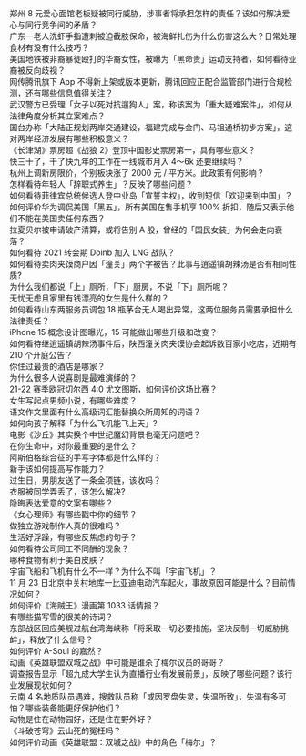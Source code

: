 郑州 8 元爱心面馆老板疑被同行威胁，涉事者将承担怎样的责任？该如何解决爱心与同行竞争间的矛盾？  
广东一老人洗虾手指遭刺被迫截肢保命，被海鲜扎伤为什么伤害这么大？日常处理食材有没有什么技巧？  
美国地铁被非裔暴徒殴打的华裔女性，被曝为「黑命贵」运动支持者，如何看待亚裔被反向歧视？  
网传腾讯旗下 App 不得新上架或版本更新，腾讯回应正配合监管部门进行合规检测，还有哪些信息值得关注？  
武汉警方已受理「女子以死对抗遛狗人」案，称该案为「重大疑难案件」，如何从法律角度分析其立案难点？  
国台办称「大陆正规划两岸交通建设，福建完成与金门、马祖通桥初步方案」，这对两岸经济发展有哪些积极意义？  
《长津湖》票房超《战狼 2》登顶中国影史票房第一，具有哪些意义？  
快三十了，干了快九年的工作在一线城市月入 4～6k 还要继续吗？  
杭州上调新房限价，个别板块涨了 2000 元 / 平方米。此政策有何影响？  
怎样看待年轻人「辞职式养生」？反映了哪些问题？  
如何看待菲律宾总统候选人登中业岛「宣誓主权」，收到短信「欢迎来到中国」？  
如何评价华为调侃美国「黑五」，所有美国在售手机享 100% 折扣，随后又表示他们不能在美国卖任何东西？  
拉夏贝尔被申请破产清算，或将告别 A 股，曾经的「国民女装」为何会走向衰落？  
如何看待 2021 转会期 Doinb 加入 LNG 战队？  
如何看待卖肉夹馍商户因「潼关」两个字被告？此事与逍遥镇胡辣汤是否有相同性质?  
为什么我们都说「上」厕所，「下」厨房，不说「下」厕所呢？  
无忧无虑且家里有钱漂亮的女生是什么样的？  
如何看待山东两服务员调包 18 瓶茅台无人喝出异常，这两位服务员需要承担什么法律责任？  
iPhone 15 概念设计图曝光，15 可能做出哪些升级和改变？  
如何看待继逍遥镇胡辣汤事件后，陕西潼关肉夹馍协会起诉数百家小吃店，近期有 210 个开庭公告？  
你住过最贵的酒店是哪家？  
为什么很多人说喜剧是最难演绎的？  
21-22 赛季欧冠切尔西 4:0 尤文图斯，如何评价这场比赛？  
女生写起点男频小说，有哪些难度？  
语文作文里面有什么高级词汇能替换众所周知的词语？  
如何向孩子解释「为什么飞机能飞上天」?  
电影《沙丘》其实换个中世纪魔幻背景也毫无问题吧？  
在你生命中，对你最重要的是什么？  
阿斯伯格综合征的手写字体都是什么样的？  
新手该如何提高写作能力？  
过生日，男朋友送了一条金项链，该收吗？  
衣服被同学弄丢了，该怎么解决?  
隐晦表达爱意的文案有哪些？  
《女心理师》有哪些戳中你的细节？  
做独立游戏制作人真的很难吗？  
生活好浮躁，有哪些反焦虑的句子？  
如何看待公司同工不同酬的现象？  
哪种食物有利于美白皮肤？  
宇宙飞船和飞机有什么不一样？为什么不叫「宇宙飞机」？  
11 月 23 日北京中关村地库一比亚迪电动汽车起火，事故原因可能是什么？目前情况如何？  
如何评价《海贼王》漫画第 1033 话情报？  
有哪些描写雪的很美的诗词？  
东部战区回应美舰过航台湾海峡称「将采取一切必要措施，坚决反制一切威胁挑衅」，释放了什么信号？  
如何评价 A-Soul 的嘉然？  
动画《英雄联盟双城之战》中可能是谁杀了梅尔议员的哥哥？  
调查报告显示「超九成大学生认为直播行业有发展前景」，反映了哪些问题？该行业发展现状如何？  
云南 4 名地质队员遇难，搜救队员称「或因罗盘失灵，失温所致」，失温有多可怕？哪些装备能更好保护他们？  
动物是住在动物园好，还是住在野外好？  
《斗破苍穹》云山死的冤枉吗？  
如何评价动画《英雄联盟：双城之战》中的角色「梅尔」？  
